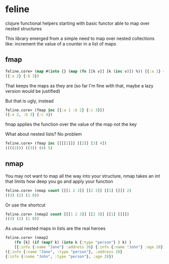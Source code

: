 # feline
clojure functional helpers starting with basic functor able to map over nested structures

This library emerged from a simple need to map over nested collections like: increment the value
of a counter in a list of maps

## fmap

``` clojure
feline.core> (map #(into {} (map (fn [[k v]] [k (inc v)]) %)) [{:a 1} {:b 2}])
({:a 2} {:b 3})
```
That keeps the maps as they are (so far I'm fine with that, maybe a lazy version would be justified)

But that is ugly, instead

``` clojure
feline.core> (fmap inc [{:a 1 :b 2} {:c 3}])
({:a 2, :b 3} {:c 4})
```
fmap applies the function over the value of the map not the key

What about nested lists? No problem

``` clojure
feline.core> (fmap inc [[[[1]]] [[2]] [3] 4])
((((2))) ((3)) (4) 5)
```

## nmap

You may not want to map all the way into your structure, nmap takes an int that limits how deep you go and apply your function

``` clojure
feline.core> (nmap count [[[1 2 3]] [[2 3]] [[1] []]] 2)
((3) (2) (1 0))
```

Or use the shortcut

``` clojure
feline.core> (nmap2 count [[[1 2 3]] [[2 3]] [[1] []]])
((3) (2) (1 0))
```

As usual nested maps in lists are the real heroes

``` clojure
feline.core> (nmap2
    (fn [k] (if (map? k) (into k {:type "person"} ) k) )
    [{:info {:name "Jane"} :address 26} {:info {:name "John"} :age 28}])
({:info {:name "Jane", :type "person"}, :address 26}
{:info {:name "John", :type "person"}, :age 28})
```
